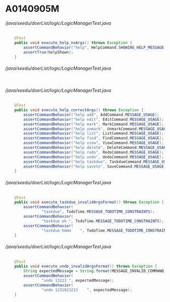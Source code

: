 # A0140905M
###### /java/seedu/doerList/logic/LogicManagerTest.java
``` java
    @Test
    public void execute_help_noArgs() throws Exception {
        assertCommandBehavior("help", HelpCommand.SHOWING_HELP_MESSAGE);
        assertTrue(helpShown);
    }
```
###### /java/seedu/doerList/logic/LogicManagerTest.java
``` java


```
###### /java/seedu/doerList/logic/LogicManagerTest.java
``` java
    @Test
    public void execute_help_correctArgs() throws Exception {
        assertCommandBehavior("help add", AddCommand.MESSAGE_USAGE);
        assertCommandBehavior("help edit", EditCommand.MESSAGE_USAGE);
        assertCommandBehavior("help mark", MarkCommand.MESSAGE_USAGE);
        assertCommandBehavior("help unmark", UnmarkCommand.MESSAGE_USAGE);
        assertCommandBehavior("help list", ListCommand.MESSAGE_USAGE);
        assertCommandBehavior("help find", FindCommand.MESSAGE_USAGE);
        assertCommandBehavior("help view", ViewCommand.MESSAGE_USAGE);
        assertCommandBehavior("help delete", DeleteCommand.MESSAGE_USAGE);
        assertCommandBehavior("help redo", RedoCommand.MESSAGE_USAGE);
        assertCommandBehavior("help undo", UndoCommand.MESSAGE_USAGE);
        assertCommandBehavior("help taskdue", TaskdueCommand.MESSAGE_USAGE);
        assertCommandBehavior("help saveto", SaveCommand.MESSAGE_USAGE);
    }
```
###### /java/seedu/doerList/logic/LogicManagerTest.java
``` java
    @Test
    public void execute_taskdue_invalidArgsFormat() throws Exception {
        assertCommandBehavior(
                "taskdue", TodoTime.MESSAGE_TODOTIME_CONSTRAINTS);
        assertCommandBehavior(
                "taskdue ok ", TodoTime.MESSAGE_TODOTIME_CONSTRAINTS);
        assertCommandBehavior(
                "taskdue hmmm    ", TodoTime.MESSAGE_TODOTIME_CONSTRAINTS);
    }
```
###### /java/seedu/doerList/logic/LogicManagerTest.java
``` java
    @Test
    public void execute_undo_invalidArgsFormat() throws Exception {
        String expectedMessage = String.format(MESSAGE_INVALID_COMMAND_FORMAT, UndoCommand.MESSAGE_USAGE);
        assertCommandBehavior(
                "undo 13123 ", expectedMessage);
        assertCommandBehavior(
                "undo 1231023213    ", expectedMessage);
    }
```
